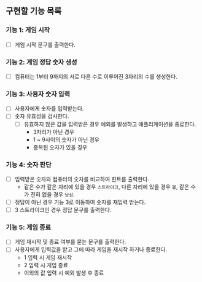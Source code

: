 ## 구현할 기능 목록

### 기능 1: 게임 시작

- [ ] 게임 시작 문구를 출력한다.

### 기능 2: 게임 정답 숫자 생성

- [ ] 컴퓨터는 1부터 9까지의 서로 다른 수로 이루어진 3자리의 수를 생성한다.

### 기능 3: 사용자 숫자 입력

- [ ] 사용자에게 숫자를 입력받는다.
- [ ] 숫자 유효성을 검사한다.
  - [ ] 유효하지 않은 값을 입력받은 경우 예외를 발생하고 애플리케이션을 종료한다.
    - 3자리가 아닌 경우
    - 1 ~ 9사이의 숫자가 아닌 경우
    - 중복된 숫자가 있을 경우

### 기능 4: 숫자 판단

- [ ] 입력받은 숫자와 컴퓨터의 숫자를 비교하여 힌트를 출력한다.
  - 같은 수가 같은 자리에 있을 경우 `스트라이크`, 다른 자리에 있을 경우 `볼`, 같은 수가 전혀 없을 경우 `낫싱`.
- [ ] 정답이 아닌 경우 기능 3로 이동하여 숫자를 재입력 받는다.
- [ ] 3 스트라이크인 경우 정답 문구를 출력한다.

### 기능 5: 게임 종료

- [ ] 게임 재시작 및 종료 여부를 묻는 문구를 출력한다.
- [ ] 사용자에게 입력값을 받고 그에 따라 게임을 재시작 하거나 종료한다.
  - 1 입력 시 게임 재시작
  - 2 입력 시 게임 종료
  - 이외의 값 입력 시 예외 발생 후 종료
